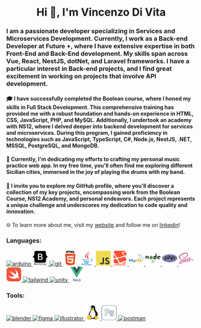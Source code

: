 <h1 align="center">Hi 👋, I'm Vincenzo Di Vita</h1>
<h3>I am a passionate developer specializing in Services and Microservices Development. Currently, I work as a Back-end Developer at Future +, where I have extensive expertise in both Front-End and Back-End development. My skills span across Vue, React, NestJS, dotNet, and Laravel frameworks. I have a particular interest in Back-end projects, and I find great excitement in working on projects that involve API development.</h3>

<h4>🎓 I have successfully completed the Boolean course, where I honed my skills in Full Stack Development. This comprehensive training has provided me with a robust foundation and hands-on experience in HTML, CSS, JavaScript, PHP, and MySQL. Additionally, I undertook an academy with NS12, where I delved deeper into backend development for services and microservices. During this program, I gained proficiency in technologies such as JavaScript, TypeScript, C#, Node.js, NestJS, .NET, MSSQL, PostgreSQL, and MongoDB.</h4>

<h4>🚀 Currently, I'm dedicating my efforts to crafting my personal music practice web app. In my free time, you'll often find me exploring different Sicilian cities, immersed in the joy of playing the drums with my band.</h4>

<h4>💼 I invite you to explore my GitHub profile, where you'll discover a collection of my key projects, encompassing work from the Boolean Course, NS12 Academy, and personal endeavors. Each project represents a unique challenge and underscores my dedication to code quality and innovation.</h4>

🌐 To learn more about me, visit my <a href="https://divitavincenzo.com">website</a>  and follow me on <a href="https://www.linkedin.com/in/vincenzodivita/">linkedin</a>!

<h3 align="left">Languages:</h3>
<p align="left">
    <a
        href="https://www.arduino.cc/"
        target="_blank"
        rel="noreferrer"
    >
        <img 
            src="https://cdn.worldvectorlogo.com/logos/arduino-1.svg"
            alt="arduino"
            width="40"
            height="40"
        /> 
    </a>
    <a
        href="https://getbootstrap.com"
        target="_blank"
        rel="noreferrer"
    >
        <img 
            src="https://raw.githubusercontent.com/devicons/devicon/master/icons/bootstrap/bootstrap-plain-wordmark.svg"
            alt="bootstrap"
            width="40"
            height="40"
        /> 
    </a>
    <a
        href="https://git-scm.com/"
        target="_blank"
        rel="noreferrer"
    >
        <img 
            src="https://www.vectorlogo.zone/logos/git-scm/git-scm-icon.svg"
            alt="git"
            width="40"
            height="40"
        /> 
    </a>
    <a
        href="https://www.w3.org/html/"
        target="_blank"
        rel="noreferrer"
    >
        <img 
            src="https://raw.githubusercontent.com/devicons/devicon/master/icons/html5/html5-original-wordmark.svg"
            alt="html5"
            width="40"
            height="40"
        /> 
    </a>
    <a
        href="https://www.java.com"
        target="_blank"
        rel="noreferrer"
    >
        <img 
            src="https://raw.githubusercontent.com/devicons/devicon/master/icons/java/java-original.svg"
            alt="java"
            width="40"
            height="40"
        /> 
    </a>
    <a
        href="https://developer.mozilla.org/en-US/docs/Web/JavaScript"
        target="_blank"
        rel="noreferrer"
    >
        <img 
            src="https://raw.githubusercontent.com/devicons/devicon/master/icons/javascript/javascript-original.svg"
            alt="javascript"
            width="40"
            height="40"
        /> 
    </a>
    <a
        href="https://laravel.com/"
        target="_blank"
        rel="noreferrer"
    >
        <img 
            src="https://raw.githubusercontent.com/devicons/devicon/master/icons/laravel/laravel-plain-wordmark.svg"
            alt="laravel"
            width="40"
            height="40"
        /> 
    </a>
    <a
        href="https://www.mysql.com/"
        target="_blank"
        rel="noreferrer"
    >
        <img 
            src="https://raw.githubusercontent.com/devicons/devicon/master/icons/mysql/mysql-original-wordmark.svg"
            alt="mysql"
            width="40"
            height="40"
        /> 
    </a>
    <a
        href="https://nodejs.org"
        target="_blank"
        rel="noreferrer"
    >
        <img 
            src="https://raw.githubusercontent.com/devicons/devicon/master/icons/nodejs/nodejs-original-wordmark.svg"
            alt="nodejs"
            width="40"
            height="40"
        /> 
    </a>
    <a
        href="https://www.php.net"
        target="_blank"
        rel="noreferrer"
    >
        <img 
            src="https://raw.githubusercontent.com/devicons/devicon/master/icons/php/php-original.svg"
            alt="php"
            width="40"
            height="40"
        /> 
    </a>
    <a
        href="https://sass-lang.com"
        target="_blank"
        rel="noreferrer"
    >
        <img 
            src="https://raw.githubusercontent.com/devicons/devicon/master/icons/sass/sass-original.svg"
            alt="sass"
            width="40"
            height="40"
        /> 
    </a>
    <a
        href="https://developer.apple.com/swift/"
        target="_blank"
        rel="noreferrer"
    >
        <img 
            src="https://raw.githubusercontent.com/devicons/devicon/master/icons/swift/swift-original.svg"
            alt="swift"
            width="40"
            height="40"
        /> 
    </a>
    <a
        href="https://tailwindcss.com/"
        target="_blank"
        rel="noreferrer"
    >
        <img 
            src="https://www.vectorlogo.zone/logos/tailwindcss/tailwindcss-icon.svg"
            alt="tailwind"
            width="40"
            height="40"
        /> 
    </a>
    <a
        href="https://unity.com/"
        target="_blank"
        rel="noreferrer"
    >
        <img 
            src="https://www.vectorlogo.zone/logos/unity3d/unity3d-icon.svg"
            alt="unity"
            width="40"
            height="40"
        /> 
    </a>
    <a
        href="https://vuejs.org/"
        target="_blank"
        rel="noreferrer"
    >
        <img 
            src="https://raw.githubusercontent.com/devicons/devicon/master/icons/vuejs/vuejs-original-wordmark.svg"
            alt="vuejs"
            width="40"
            height="40"
        /> 
    </a> 
</p>
<h3 align="left">Tools:</h3>
<p align="left">
    <a
        href="https://www.blender.org/"
        target="_blank"
        rel="noreferrer"
    >
        <img 
            src="https://download.blender.org/branding/community/blender_community_badge_white.svg"
            alt="blender"
            width="40"
            height="40"
        /> 
    </a>
    <a
        href="https://www.figma.com/"
        target="_blank"
        rel="noreferrer"
    >
        <img 
            src="https://www.vectorlogo.zone/logos/figma/figma-icon.svg"
            alt="figma"
            width="40"
            height="40"
        /> 
    </a>
    <a
        href="https://www.adobe.com/in/products/illustrator.html"
        target="_blank"
        rel="noreferrer"
    >
        <img 
            src="https://www.vectorlogo.zone/logos/adobe_illustrator/adobe_illustrator-icon.svg"
            alt="illustrator"
            width="40"
            height="40"
        /> 
    </a>
    <a
        href="https://www.linux.org/"
        target="_blank"
        rel="noreferrer"
    >
        <img 
            src="https://raw.githubusercontent.com/devicons/devicon/master/icons/linux/linux-original.svg"
            alt="linux"
            width="40"
            height="40"
        /> 
    </a>
    <a
        href="https://www.photoshop.com/en"
        target="_blank"
        rel="noreferrer"
    >
        <img 
            src="https://raw.githubusercontent.com/devicons/devicon/master/icons/photoshop/photoshop-line.svg"
            alt="photoshop"
            width="40"
            height="40"
        /> 
    </a>
    <a
        href="https://postman.com"
        target="_blank"
        rel="noreferrer"
    >
        <img 
            src="https://www.vectorlogo.zone/logos/getpostman/getpostman-icon.svg"
            alt="postman"
            width="40"
            height="40"
        /> 
    </a>
</p>
